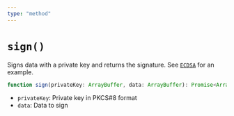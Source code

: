 ```yaml
---
type: "method"
---
```


# `sign()`

Signs data with a private key and returns the signature. See [`ECDSA`](/reference/crypto/ECDSA) for an example.

```ts
function sign(privateKey: ArrayBuffer, data: ArrayBuffer): Promise<ArrayBuffer>;
```

- `privateKey`: Private key in PKCS#8 format
- `data`: Data to sign